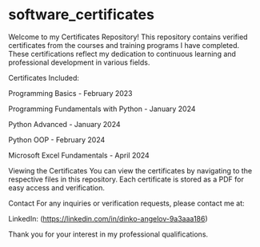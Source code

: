 # software_certificates

Welcome to my Certificates Repository! This repository contains verified certificates from the courses and training programs I have completed. These certifications reflect my dedication to continuous learning and professional development in various fields.

Certificates Included:

Programming Basics - February 2023

Programming Fundamentals with Python - January 2024

Python Advanced - January 2024

Python OOP - February 2024

Microsoft Excel Fundamentals - April 2024

Viewing the Certificates
You can view the certificates by navigating to the respective files in this repository. Each certificate is stored as a PDF for easy access and verification.

Contact
For any inquiries or verification requests, please contact me at:

LinkedIn: (https://linkedin.com/in/dinko-angelov-9a3aaa186)

Thank you for your interest in my professional qualifications.
